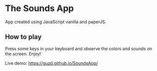 # The Sounds App

App created using JavaScript vanilla and paperJS.

## How to play 
Press some keys in your keyboard and observe the colors and sounds on the screen. Enjoy!

Live demo: https://guzd.github.io/SoundsApp/
